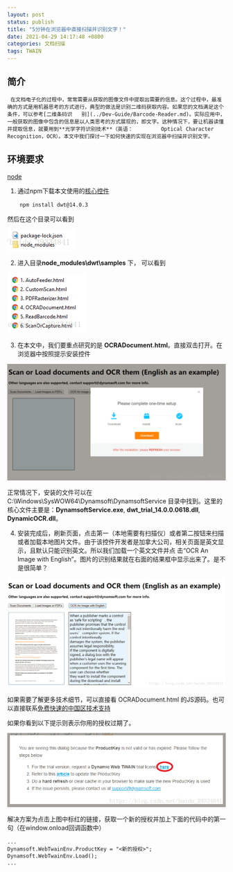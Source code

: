 ```yaml
---
layout: post
status: publish
title: "5分钟在浏览器中直接扫描并识别文字！"
date: 2021-04-29 14:17:48 +0800
categories: 文档扫描
tags: TWAIN
---
```


## 简介

 ```
  在文档电子化的过程中，常常需要从获取的图像文件中提取出需要的信息。这个过程中，最准确的方式是用机器思考的方式进行，典型的做法是识别二维码获取内容。如果您的文档满足这个条件，可以参考[二维条码识   别](../Dev-Guide/Barcode-Reader.md)。实际应用中，一般获取的图像中包含的信息是以人类思考的方式展现的，即文字。这种情况下，要让机器读懂并提取信息，就要用到**光学字符识别技术**（英语：         Optical Character Recognition，OCR）。本文中我们探讨一下如何快速的实现在浏览器中扫描并识别文字。
  ```

## 环境要求

[node](https://nodejs.org/en/)

1. 通过npm下载本文使用的[核心控件](https://www.npmjs.com/package/dwt)

  ```bash
      npm install dwt@14.0.3
  ```

  然后在这个目录可以看到

  ![目录](/album/2021/5-minutes-Scan-and-recognize-text-directly-in-the-browser/20180724163446373.png)

2. 进入目录**node_modules\dwt\samples** 下， 可以看到

  ![samples](/album/2021/5-minutes-Scan-and-recognize-text-directly-in-the-browser/20180724163537279.png)

3. 在本文中，我们要重点研究的是 **OCRADocument.html**。直接双击打开。在浏览器中按照提示安装控件

  ![安装控件](/album/2021/5-minutes-Scan-and-recognize-text-directly-in-the-browser/20180724163743708.png)

  正常情况下，安装的文件可以在 C:\Windows\SysWOW64\Dynamsoft\DynamsoftService 目录中找到。这里的核心文件主要是：**DynamsoftService.exe**, **dwt_trial_14.0.0.0618.dll**,                 **DynamicOCR.dll**。

4. 安装完成后，刷新页面，点击第一（本地需要有扫描仪）或者第二按钮来扫描或者加载本地图片文件。由于该控件开发者是加拿大公司，相关页面是英文显示，且默认只能识别英文。所以我们加载一个英文文件并点      击“OCR An Image with English”。图片的识别结果就在右面的结果框中显示出来了。是不是很简单？

  ![识别结果](/album/2021/5-minutes-Scan-and-recognize-text-directly-in-the-browser/201807241641548.png)

  如果需要了解更多技术细节，可以直接看 OCRADocument.html 的JS源码。也可以直接联系[免费快速的中国区技术支持](https://www.damingsoft.com/ContactUs.aspx)

  如果你看到以下提示则表示你用的授权过期了。


  ![过期](/album/2021/5-minutes-Scan-and-recognize-text-directly-in-the-browser/20180724123243669.png)

  解决方案为点击上图中标红的链接，获取一个新的授权并加上下面的代码中的第一句（在window.onload回调函数中）
  ```
  ...
  Dynamsoft.WebTwainEnv.ProductKey = "<新的授权>";
  Dynamsoft.WebTwainEnv.Load();
  ...
  ```
